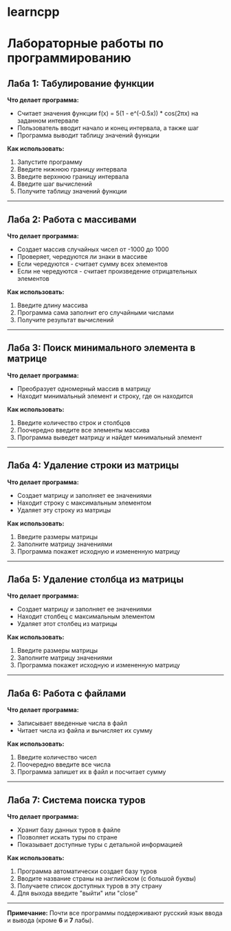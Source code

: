# learncpp 
# Лабораторные работы по программированию

## Лаба 1: Табулирование функции

**Что делает программа:**
- Считает значения функции f(x) = 5(1 - e^(-0.5x)) * cos(2πx) на заданном интервале
- Пользователь вводит начало и конец интервала, а также шаг
- Программа выводит таблицу значений функции

**Как использовать:**
1. Запустите программу
2. Введите нижнюю границу интервала
3. Введите верхнюю границу интервала  
4. Введите шаг вычислений
5. Получите таблицу значений функции

---

## Лаба 2: Работа с массивами

**Что делает программа:**
- Создает массив случайных чисел от -1000 до 1000
- Проверяет, чередуются ли знаки в массиве
- Если чередуются - считает сумму всех элементов
- Если не чередуются - считает произведение отрицательных элементов

**Как использовать:**
1. Введите длину массива
2. Программа сама заполнит его случайными числами
3. Получите результат вычислений

---

## Лаба 3: Поиск минимального элемента в матрице

**Что делает программа:**
- Преобразует одномерный массив в матрицу
- Находит минимальный элемент и строку, где он находится

**Как использовать:**
1. Введите количество строк и столбцов
2. Поочередно введите все элементы массива
3. Программа выведет матрицу и найдет минимальный элемент

---

## Лаба 4: Удаление строки из матрицы

**Что делает программа:**
- Создает матрицу и заполняет ее значениями
- Находит строку с максимальным элементом
- Удаляет эту строку из матрицы

**Как использовать:**
1. Введите размеры матрицы
2. Заполните матрицу значениями
3. Программа покажет исходную и измененную матрицу

---

## Лаба 5: Удаление столбца из матрицы

**Что делает программа:**
- Создает матрицу и заполняет ее значениями  
- Находит столбец с максимальным элементом
- Удаляет этот столбец из матрицы

**Как использовать:**
1. Введите размеры матрицы
2. Заполните матрицу значениями
3. Программа покажет исходную и измененную матрицу

---

## Лаба 6: Работа с файлами

**Что делает программа:**
- Записывает введенные числа в файл
- Читает числа из файла и вычисляет их сумму

**Как использовать:**
1. Введите количество чисел
2. Поочередно введите все числа
3. Программа запишет их в файл и посчитает сумму

---

## Лаба 7: Система поиска туров

**Что делает программа:**
- Хранит базу данных туров в файле
- Позволяет искать туры по стране
- Показывает доступные туры с детальной информацией

**Как использовать:**
1. Программа автоматически создает базу туров
2. Вводите название страны на английском (с большой буквы)
3. Получаете список доступных туров в эту страну
4. Для выхода введите "выйти" или "close"

---

**Примечание:** Почти все программы поддерживают русский язык ввода и вывода (кроме **6** и **7** лабы).
